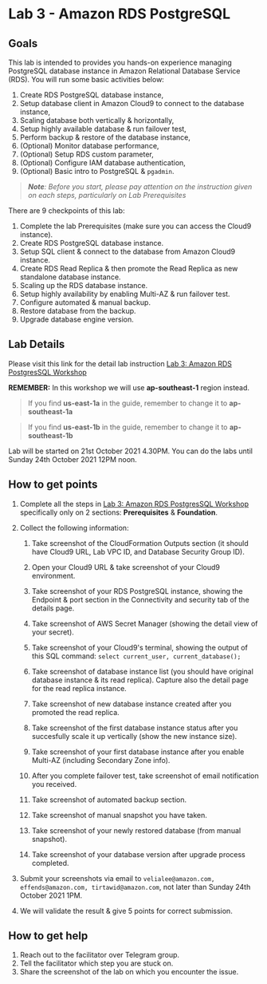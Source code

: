 # Lab 3 - Amazon RDS PostgreSQL

## Goals
This lab is intended to provides you hands-on experience managing PostgreSQL database instance in Amazon Relational Database Service (RDS). You will run some basic activities below: 

1. Create RDS PostgreSQL database instance, 
2. Setup database client in Amazon Cloud9 to connect to the database instance,
3. Scaling database both vertically & horizontally, 
4. Setup highly available database & run failover test,
5. Perform backup & restore of the database instance,
6. (Optional) Monitor database performance,
7. (Optional) Setup RDS custom parameter,
8. (Optional) Configure IAM database authentication,
9. (Optional) Basic intro to PostgreSQL & `pgadmin`.


> ***Note**: Before you start, please pay attention on the instruction given on each steps, particularly on Lab Prerequisites*

There are 9 checkpoints of this lab:

1. Complete the lab Prerequisites (make sure you can access the Cloud9 instance).
2. Create RDS PostgreSQL database instance.
3. Setup SQL client & connect to the database from Amazon Cloud9 instance.
4. Create RDS Read Replica & then promote the Read Replica as new standalone database instance.
5. Scaling up the RDS database instance.
6. Setup highly availability by enabling Multi-AZ & run failover test.
7. Configure automated & manual backup.
8. Restore database from the backup.
9. Upgrade database engine version.

## Lab Details

Please visit this link for the detail lab instruction [Lab 3:  Amazon RDS PostgresSQL Workshop](https://rdspg.workshop.aws/)

**REMEMBER:** In this workshop we will use **ap-southeast-1** region instead.

> If you find **us-east-1a** in the guide, remember to change it to **ap-southeast-1a**

> If you find **us-east-1b** in the guide, remember to change it to **ap-southeast-1b**

Lab will be started on 21st October 2021 4.30PM. You can do the labs until Sunday 24th October 2021 12PM noon. 

## How to get points

1. Complete all the steps in [Lab 3:  Amazon RDS PostgresSQL Workshop](https://rdspg.workshop.aws/) specifically only on 2 sections: **Prerequisites** & **Foundation**.
2. Collect the following information:

    1. Take screenshot of the CloudFormation Outputs section (it should have Cloud9 URL, Lab VPC ID, and Database Security Group ID).
    2. Open your Cloud9 URL & take screenshot of your Cloud9 environment.
    3. Take screenshot of your RDS PostgreSQL instance, showing the Endpoint & port section in the Connectivity and security tab of the details page.
    4. Take screenshot of AWS Secret Manager (showing the detail view of your secret).
    5. Take screenshot of your Cloud9's terminal, showing the output of this SQL command: 
        `select current_user, current_database();`
        
    6. Take screenshot of database instance list (you should have original database instance & its read replica). Capture also the detail page for the read replica instance.
    7. Take screenshot of new database instance created after you promoted the read replica.
    8. Take screenshot of the first database instance status after you succesfully scale it up vertically (show the new instance size).
    9. Take screenshot of your first database instance after you enable Multi-AZ (including Secondary Zone info).
    10. After you complete failover test, take screenshot of email notification you received.
    11. Take screenshot of automated backup section. 
    12. Take screenshot of manual snapshot you have taken.
    13. Take screenshot of your newly restored database (from manual snapshot).
    14. Take screenshot of your database version after upgrade process completed.

3. Submit your screenshots via email to `velialee@amazon.com, effends@amazon.com, tirtawid@amazon.com`, not later than Sunday 24th October 2021 1PM.
4. We will validate the result & give 5 points for correct submission.

## How to get help
1. Reach out to the facilitator over Telegram group.
2. Tell the facilitator which step you are stuck on.
3. Share the screenshot of the lab on which you encounter the issue.

